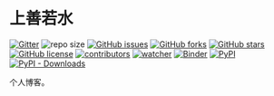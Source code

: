 # 上善若水

[![Gitter][gitter-badge]][gitter-link] 
![repo size](https://img.shields.io/github/repo-size/xinetzone/xinetzone.github.io.svg)
[![GitHub issues][issue-badge]][issue-link]
[![GitHub forks][fork-badge]][fork-link]
[![GitHub stars][star-badge]][star-link]
[![GitHub license][license-badge]][license-link]
[![contributors][contributor-badge]][contributor-link]
[![watcher][watcher-badge]][watcher-link]
[![Binder][binder-badge]][binder-link]
[![PyPI][pypi-badge]][pypi-link]
[![PyPI - Downloads][install-badge]][install-link]

个人博客。

[gitter-badge]: https://badges.gitter.im/xinetzone/blogs.svg
[gitter-link]: https://gitter.im/xinetzone/blogs?utm_source=badge&utm_medium=badge&utm_campaign=pr-badge
[issue-badge]: https://img.shields.io/github/issues/xinetzone/xinetzone.github.io
[issue-link]: https://github.com/xinetzone/xinetzone.github.io/issues
[fork-badge]: https://img.shields.io/github/forks/xinetzone/xinetzone.github.io
[fork-link]: https://github.com/xinetzone/xinetzone.github.io/network
[star-badge]: https://img.shields.io/github/stars/xinetzone/xinetzone.github.io
[star-link]: https://github.com/xinetzone/xinetzone.github.io/stargazers
[license-badge]: https://img.shields.io/github/license/xinetzone/xinetzone.github.io
[license-link]: https://github.com/xinetzone/xinetzone.github.io/LICENSE
[contributor-badge]: https://img.shields.io/github/contributors/xinetzone/xinetzone.github.io
[contributor-link]: https://github.com/xinetzone/xinetzone.github.io/contributors
[watcher-badge]: https://img.shields.io/github/watchers/xinetzone/xinetzone.github.io
[watcher-link]: https://github.com/xinetzone/xinetzone.github.io/watchers
[binder-badge]: https://mybinder.org/badge_logo.svg
[binder-link]: https://mybinder.org/v2/gh/xinetzone/xinetzone.github.io/main
[install-badge]: https://img.shields.io/pypi/dw/xinetzone?label=pypi%20installs
[install-link]: https://pypistats.org/packages/xinetzone
[pypi-badge]: https://img.shields.io/pypi/v/xinetzone.svg
[pypi-link]: https://pypi.org/project/xinetzone
